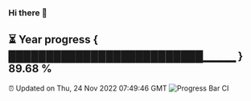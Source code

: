 ### Hi there 👋
⏳ Year progress { ██████████████████████████▁▁▁▁ } 89.68 %
---
⏰ Updated on Thu, 24 Nov 2022 07:49:46 GMT
![Progress Bar CI](https://github.com/Dream-gpc/Dream-gpc/workflows/Progress%20Bar%20CI/badge.svg)
